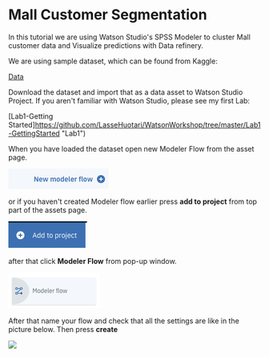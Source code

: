 # Mall Customer Segmentation

In this tutorial we are using Watson Studio's SPSS Modeler to cluster Mall customer data and Visualize predictions with Data refinery.

We are using sample dataset, which can be found from Kaggle:

[Data](https://www.kaggle.com/vjchoudhary7/customer-segmentation-tutorial-in-python "Data")

Download the dataset and import that as a data asset to Watson Studio Project. If you aren't familiar with Watson Studio, please see my first Lab:

[Lab1-Getting Started]https://github.com/LasseHuotari/WatsonWorkshop/tree/master/Lab1-GettingStarted "Lab1")

When you have loaded the dataset open new Modeler Flow from the asset page.

![](images/newflow.png)

or if you haven't created Modeler flow earlier press **add to project** from top part of the assets page.

![](images/addtoproject.png)

after that click **Modeler Flow** from pop-up window.

![](images/modelerflowadd.png)

After that name your flow and check that all the settings are like in the picture below. Then press **create**

![](images/modelerflowsettings.png)
